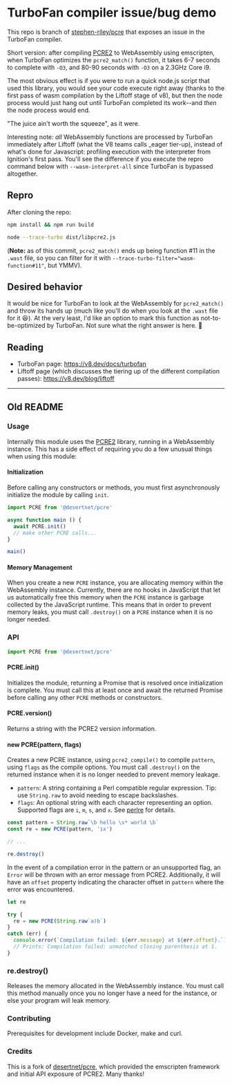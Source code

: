 # TurboFan compiler issue/bug demo

This repo is branch of [stephen-riley/pcre](https://github.com/stephen-riley/pcre/tree/master) that exposes an issue in the TurboFan compiler.

Short version: after compiling [PCRE2](https://pcre.org/) to WebAssembly using emscripten, when TurboFan optimizes the `pcre2_match()` function, it takes 6-7 seconds to complete with `-O3`, and 80-90 seconds with `-O3` on a 2.3GHz Core i9.  

The most obvious effect is if you were to run a quick node.js script that used this library, you would see your code execute right away (thanks to the first pass of wasm compilation by the Liftoff stage of v8), but then the node process would just hang out until TurboFan completed its work--and _then_ the node process would end.

"The juice ain't worth the squeeze", as it were.  

Interesting note: _all_ WebAssembly functions are processed by TurboFan immediately after Liftoff (what the V8 teams calls _eager tier-up), instead of what's done for Javascript: profiling execution with the interpreter from Ignition's first pass.  You'll see the difference if you execute the repro command below with `--wasm-interpret-all` since TurboFan is bypassed altogether.

## Repro

After cloning the repo:

```bash
npm install && npm run build

node --trace-turbo dist/libpcre2.js
```

(**Note:** as of this commit, `pcre2_match()` ends up being function #11 in the `.wast` file, so you can filter for it with `--trace-turbo-filter="wasm-function#11"`, but YMMV).

## Desired behavior

It would be nice for TurboFan to look at the WebAssembly for `pcre2_match()` and throw its hands up (much like you'll do when you look at the `.wast` file for it 😆).  At the very least, I'd like an option to mark this function as not-to-be-optimized by TurboFan.  Not sure what the right answer is here. 🤔

## Reading

* TurboFan page: https://v8.dev/docs/turbofan
* Liftoff page (which discusses the tiering up of the different compilation passes): https://v8.dev/blog/liftoff

---

## Old README

### Usage

Internally this module uses the [PCRE2](https://pcre.org/) library, running
in a WebAssembly instance. This has a side effect of requiring you do
a few unusual things when using this module:

#### Initialization

Before calling any constructors or methods, you must first asynchronously initialize the module by calling `init`.

```javascript
import PCRE from '@desertnet/pcre'

async function main () {
  await PCRE.init()
  // make other PCRE calls...
}

main()
```

#### Memory Management

When you create a new `PCRE` instance, you are allocating memory within the
WebAssembly instance. Currently, there are no hooks in JavaScript that
let us automatically free this memory when the `PCRE` instance is garbage
collected by the JavaScript runtime. This means that in order to prevent
memory leaks, you must call `.destroy()` on a `PCRE` instance when it
is no longer needed.

### API

```javascript
import PCRE from '@desertnet/pcre'
```

#### PCRE.init()

Initializes the module, returning a Promise that is resolved once
initialization is complete. You must call this at least once and await the
returned Promise before calling any other `PCRE` methods or constructors.

#### PCRE.version()

Returns a string with the PCRE2 version information.

#### new PCRE(pattern, flags)

Creates a new PCRE instance, using `pcre2_compile()` to compile `pattern`,
using `flags` as the compile options. You must call `.destroy()` on the
returned instance when it is no longer needed to prevent memory leakage.

- `pattern`: A string containing a Perl compatible regular expression.
  Tip: use `String.raw` to avoid needing to escape backslashes.
- `flags`: An optional string with each character representing an option.
  Supported flags are `i`, `m`, `s`, and `x`. See
  [perlre](http://perldoc.perl.org/perlre.html) for details.

```javascript
const pattern = String.raw`\b hello \s* world \b`
const re = new PCRE(pattern, 'ix')

// ...

re.destroy()
```

In the event of a compilation error in the pattern or an unsupported flag,
an `Error` will be thrown with an error message from PCRE2. Additionally, it
will have an `offset` property indicating the character offset in `pattern`
where the error was encountered.

```javascript
let re

try {
  re = new PCRE(String.raw`a)b`)
}
catch (err) {
  console.error(`Compilation failed: ${err.message} at ${err.offset}.`)
  // Prints: Compilation failed: unmatched closing parenthesis at 1.
}
```

### re.destroy()

Releases the memory allocated in the WebAssembly instance. You must call this
method manually once you no longer have a need for the instance, or else
your program will leak memory.

### Contributing

Prerequisites for development include Docker, make and curl.

### Credits

This is a fork of [desertnet/pcre](https://github.com/desertnet/pcre), which provided
the emscripten framework and initial API exposure of PCRE2.  Many thanks!
